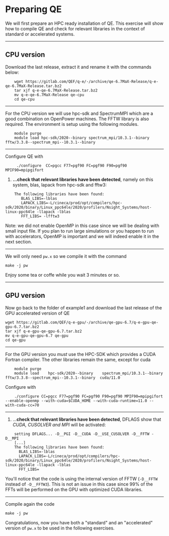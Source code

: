 # Preparing QE

We will first prepare an HPC ready installation of QE. This exercise will show how to compile QE and check for relevant libraries in the context of standard or accelerated systems.

------

## CPU version

Download the last release, extract it and rename it with the commands below:

~~~~~{.bash}
    wget https://gitlab.com/QEF/q-e/-/archive/qe-6.7MaX-Release/q-e-qe-6.7MaX-Release.tar.bz2
    tar xjf q-e-qe-6.7MaX-Release.tar.bz2
    mv q-e-qe-6.7MaX-Release qe-cpu
    cd qe-cpu
~~~~~

----

For the CPU version we will use hpc-sdk and SpectrumMPI which are a good combination on OpenPower machines.
The FFTW library is also required. The environment is setup using the following modules. 

~~~~~{.bash}
    module purge
    module load hpc-sdk/2020--binary spectrum_mpi/10.3.1--binary fftw/3.3.8--spectrum_mpi--10.3.1--binary  
~~~~~

---

Configure QE with

~~~~~{.bash}
     ./configure  CC=pgcc F77=pgf90 FC=pgf90 F90=pgf90 MPIF90=mpipgifort
~~~~~

1. **...check that relevant libraries have been detected**, namely on this system, blas, lapack from hpc-sdk and fftw3:

~~~~~{.bash}
    The following libraries have been found:
       BLAS_LIBS=-lblas 
       LAPACK_LIBS=-L/cineca/prod/opt/compilers/hpc-sdk/2020/binary/Linux_ppc64le/2020/profilers/Nsight_Systems/host-linux-ppc64le -llapack -lblas 
       FFT_LIBS= -lfftw3 
~~~~~

Note: we did not enable OpenMP in this case since we will be dealing with small input file.
If you plan to run large simulations or you happen to run with accelerators, OpenMP is important and we will indeed enable it in the next section.

---

We will only need `pw.x` so we compile it with the command

    make -j pw

Enjoy some tea or coffe while you wait 3 minutes or so.

---

## GPU version

Now go back to the folder of example1 and download the last release of the GPU accelerated version of QE

~~~~~{.bash}
wget https://gitlab.com/QEF/q-e-gpu/-/archive/qe-gpu-6.7/q-e-gpu-qe-gpu-6.7.tar.bz2
tar xjf q-e-gpu-qe-gpu-6.7.tar.bz2
mv q-e-gpu-qe-gpu-6.7 qe-gpu
cd qe-gpu
~~~~~

---

For the GPU version you _must_ use the HPC-SDK which provides a CUDA Fortran compiler. The other libraries remain the same,
except for cuda

~~~~~{.bash}
    module purge
    module load    hpc-sdk/2020--binary    spectrum_mpi/10.3.1--binary   fftw/3.3.8--spectrum_mpi--10.3.1--binary  cuda/11.0
~~~~~

Configure with

~~~~~{.bash}
    ./configure CC=pgcc F77=pgf90 FC=pgf90 F90=pgf90 MPIF90=mpipgifort --enable-openmp --with-cuda=$CUDA_HOME --with-cuda-runtime=11.0 --with-cuda-cc=70 
~~~~~

---

1. ...**check that relevant libraries have been detected**, DFLAGS show that *CUDA, CUSOLVER and MPI* will be activated:

~~~~~{.bash}
    setting DFLAGS... -D__PGI -D__CUDA -D__USE_CUSOLVER -D__FFTW -D__MPI
    [...]
    The following libraries have been found:
      BLAS_LIBS=-lblas 
      LAPACK_LIBS=-L/cineca/prod/opt/compilers/hpc-sdk/2020/binary/Linux_ppc64le/2020/profilers/Nsight_Systems/host-linux-ppc64le -llapack -lblas 
      FFT_LIBS=
~~~~~

You'll notice that the code is using the internal version of FFTW (`-D__FFTW` instead of `-D__FFTW3`).
This is not an issue in this case since 99% of the FFTs will be performed on the GPU with optimized CUDA libraries.

---


Compile again the code

    make -j pw

Congratulations, now you have both a "standard" and an "accelerated" version of `pw.x` to be used in the following exercises.







